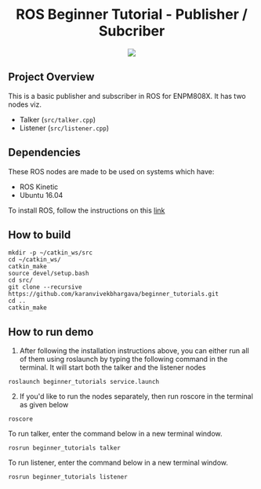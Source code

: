 <h1 align=center> ROS Beginner Tutorial - Publisher / Subcriber </h1>
<p align="center">
<a href='https://opensource.org/licenses/MIT'><img src='https://img.shields.io/badge/License-MIT-brightgreen.svg'/></a>
</p>

## Project Overview

This is a basic publisher and subscriber in ROS for ENPM808X. It has two nodes viz.
* Talker (`src/talker.cpp`)
* Listener (`src/listener.cpp`)

## Dependencies

These ROS nodes are made to be used on systems which have:
* ROS Kinetic
* Ubuntu 16.04

To install ROS, follow the instructions on this [link](http://wiki.ros.org/kinetic/Installation)

## How to build
```
mkdir -p ~/catkin_ws/src
cd ~/catkin_ws/
catkin_make
source devel/setup.bash
cd src/
git clone --recursive https://github.com/karanvivekbhargava/beginner_tutorials.git
cd ..
catkin_make
```

## How to run demo

1. After following the installation instructions above, you can either run all of them using roslaunch by typing the following command in the terminal. It will start both the talker and the listener nodes
```
roslaunch beginner_tutorials service.launch
```

2. If you'd like to run the nodes separately, then run roscore in the terminal as given below
```
roscore
```
To run talker, enter the command below in a new terminal window.
```
rosrun beginner_tutorials talker
```
To run listener, enter the command below in a new terminal window.
```
rosrun beginner_tutorials listener
```
